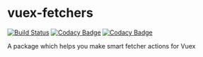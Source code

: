 # vuex-fetchers
[![Build Status](https://travis-ci.org/pietdevries94/vuex-fetchers.svg?branch=master)](https://travis-ci.org/pietdevries94/vuex-fetchers)
[![Codacy Badge](https://api.codacy.com/project/badge/Grade/0e71dfb670a240a19ca29b25ee918db2)](https://app.codacy.com/app/piet/vuex-fetchers?utm_source=github.com&utm_medium=referral&utm_content=pietdevries94/vuex-fetchers&utm_campaign=Badge_Grade_Settings)
[![Codacy Badge](https://api.codacy.com/project/badge/Coverage/42d27425c8304a2b9cd18d4eaeccf4c2)](https://www.codacy.com/app/piet/vuex-fetchers?utm_source=github.com&amp;utm_medium=referral&amp;utm_content=pietdevries94/vuex-fetchers&amp;utm_campaign=Badge_Coverage)

A package which helps you make smart fetcher actions for Vuex